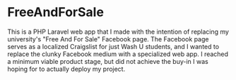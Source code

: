 # FreeAndForSale

This is a PHP Laravel web app that I made with the intention of replacing my university's "Free And For Sale" Facebook page. The Facebook page serves as a localized Craigslist for just Wash U students, and I wanted to replace the clunky Facebook medium with a specialized web app. I reached a minimum viable product stage, but did not achieve the buy-in I was hoping for to actually deploy my project.
